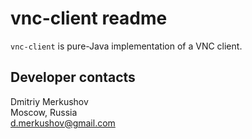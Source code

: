 vnc-client readme
=================

`vnc-client` is pure-Java implementation of a VNC client.

Developer contacts
------------------

Dmitriy Merkushov  
Moscow, Russia  
d.merkushov@gmail.com